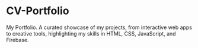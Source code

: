 # CV-Portfolio
My Portfolio. A curated showcase of my projects, from interactive web apps to creative tools, highlighting my skills in HTML, CSS, JavaScript, and Firebase.
